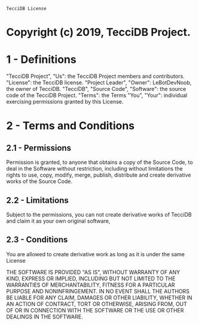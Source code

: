 `TecciDB License`

# Copyright (c) 2019, TecciDB Project.

# 1 - Definitions

"TecciDB Project", "Us": the TecciDB Project members and contributors.
"License": the TecciDB license.
"Project Leader", "Owner": LeBotDevNoob, the owner of TecciDB.
"TecciDB", "Source Code", "Software": the source code of the TecciDB Project.
"Terms": the Terms
"You", "Your": individual exercising permissions granted by this License.

# 2 - Terms and Conditions
## 2.1 - Permissions
Permission is granted, to anyone that obtains a copy of the Source Code, to deal in the Software without restriction, including without limitations the rights to use, copy, modify, merge, publish, distribute and create derivative works of the Source Code.

## 2.2 - Limitations
Subject to the permissions, you can not create derivative works of TecciDB and claim it as your own original software,

## 2.3 - Conditions
You are allowed to create derivative work as long as it is under the same License

THE SOFTWARE IS PROVIDED "AS IS", WITHOUT WARRANTY OF ANY KIND, EXPRESS OR IMPLIED, INCLUDING BUT NOT LIMITED TO THE WARRANTIES OF MERCHANTABILITY, FITNESS FOR A PARTICULAR PURPOSE AND NONINFRINGEMENT. IN NO EVENT SHALL THE AUTHORS BE LIABLE FOR ANY CLAIM, DAMAGES OR OTHER LIABILITY, WHETHER IN AN ACTION OF CONTRACT, TORT OR OTHERWISE, ARISING FROM, OUT OF OR IN CONNECTION WITH THE SOFTWARE OR THE USE OR OTHER DEALINGS IN THE SOFTWARE.